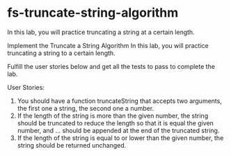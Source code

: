 # fs-truncate-string-algorithm

In this lab, you will practice truncating a string at a certain length.

Implement the Truncate a String Algorithm
In this lab, you will practice truncating a string to a certain length.

Fulfill the user stories below and get all the tests to pass to complete the lab.

User Stories:

1.  You should have a function truncateString that accepts two arguments, the first one a string, the second one a number.
2.  If the length of the string is more than the given number, the string should be truncated to reduce the length so that it is equal the given number, and ... should be appended at the end of the truncated string.
3.  If the length of the string is equal to or lower than the given number, the string should be returned unchanged.